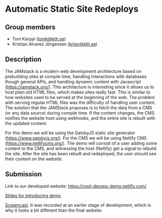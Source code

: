 # Automatic Static Site Redeploys

## Group members

- Toni Karppi (tonik@kth.se)
- Kristian Alvarez Jörgensen (krijor@kth.se)

## Description

The JAMstack is a modern web development architecture based on prebuilding sites at compile time, handling interactions with databases though general APIs, and handling dynamic content with Javascript (https://jamstack.org/). This architecture is interesting since it allows us to host plain old HTML files, which makes sites really fast. This is similar to how websites used to be served at the beginning of the web. The problem with serving regular HTML files was the difficulty of handling user content. The solution that the JAMStack proposes is to fetch the data from a CMS (or any data source) during compile time. If the content changes, the CMS notifies the website host using webhooks, and the entire site is rebuilt with the updated content.

For this demo we will be using the GatsbyJS static site generator (https://www.gatsbyjs.org/). For the CMS we will be using Netlify CMS (https://www.netlifycms.org/). The demo will consist of a user adding some content to the CMS, and witnessing the host (Netlify) get a signal to rebuild the site. After the site has been rebuilt and redeployed, the user should see their content on the website.

## Submission

Link to our developed website: https://cool-devops-demo.netlify.com/

[Slides for introducing demo](demo-slides.pdf)

[Screencast](https://www.youtube.com/watch?v=senUmFb2dqM). It was recorded at an earlier stage of development, which is why it looks a bit different than the final website.
